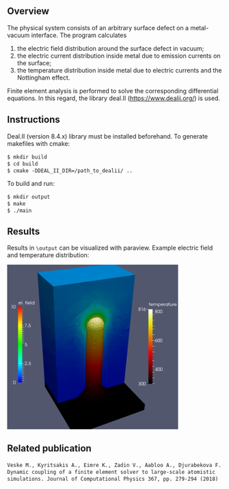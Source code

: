 ## Overview

The physical system consists of an arbitrary surface defect on a metal-vacuum interface.
The program calculates

1. the electric field distribution around the surface defect in vacuum;
2. the electric current distribution inside metal due to emission currents on the surface;
3. the temperature distribution inside metal due to electric currents and the Nottingham effect.

Finite element analysis is performed to solve the corresponding differential equations.
In this regard, the library deal.II (https://www.dealii.org/) is used.

## Instructions

Deal.II (version 8.4.x) library must be installed beforehand.
To generate makefiles with cmake:
```
$ mkdir build
$ cd build
$ cmake -DDEAL_II_DIR=/path_to_dealii/ ..
```

To build and run:
```
$ mkdir output
$ make
$ ./main
```

## Results

Results in `\output` can be visualized with paraview.
Example electric field and temperature distribution:

<img src="misc/img/field_temperature.png" width="400">

## Related publication

    Veske M., Kyritsakis A., Eimre K., Zadin V., Aabloo A., Djurabekova F. Dynamic coupling of a finite element solver to large-scale atomistic simulations. Journal of Computational Physics 367, pp. 279-294 (2018)

